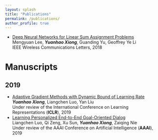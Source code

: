 ```yaml
---
layout: splash
title: "Publications"
permalink: /publications/
author_profile: true
---
```

- [Deep Neural Networks for Linear Sum Assignment Problems](https://ieeexplore.ieee.org/stamp/stamp.jsp?tp=&arnumber=8371290)  
Mengyuan Lee, ***Yuanhao Xiong***, Guanding Yu, Geoffrey Ye Li  
IEEE Wireless Communications Letters, 2018

# Manuscripts
## 2019
- [Adaptive Gradient Methods with Dynamic Bound of Learning Rate](https://ieeexplore.ieee.org/stamp/stamp.jsp?tp=&arnumber=8371290)  
***Yuanhao Xiong***, Liangchen Luo, Yan Liu  
Under review of the International Conference on Learning Representations (**ICLR**), 2019
- [Learning Personalized End-to-End Goal-Oriented Dialog](https://ieeexplore.ieee.org/stamp/stamp.jsp?tp=&arnumber=8371290)  
Liangchen Luo, Qi Zeng, Xu Sun, ***Yuanhao Xiong***, Zaiqing Nie  
Under review of the AAAI Conference on Artificial Intelligence (**AAAI**), 2019
